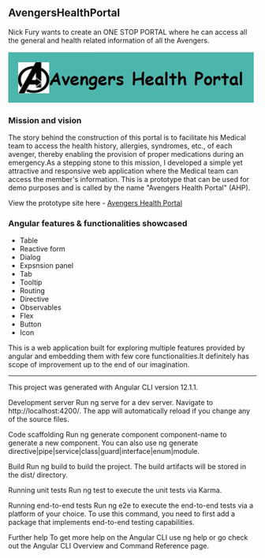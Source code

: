 <h2>AvengersHealthPortal</h2>
<p>Nick Fury wants to create an ONE STOP PORTAL where he can access all the general and health related information of all the Avengers.</p>

<a target="_blank" href="https://divyabharathimanimaran.github.io/AvengersHealthPortal"><img alt="Avengers portal logo" src="src\assets\images\AHP.jpg"/></a>

<h3>Mission and vision</h3>
<p>The story behind the construction of this portal is to facilitate his Medical team to access the health history, allergies, syndromes, etc., of each avenger, thereby enabling the provision of proper medications during an emergency.As a stepping stone to this mission, I developed a simple yet attractive and responsive web application where the Medical team can access the member's information. This is a prototype that can be used for demo purposes and is called by the name "Avengers Health Portal" (AHP).</p>

<p> View the prototype site here - <a target="_blank" href="https://divyabharathimanimaran.github.io/AvengersHealthPortal">Avengers Health Portal</a></p>

<h3>Angular features & functionalities showcased</h3>
<ul>
<li>Table</li>
<li>Reactive form</li>
<li>Dialog</li>
<li>Expsnsion panel</li>
<li>Tab</li>
<li>Tooltip</li>
<li>Routing</li>
<li>Directive</li>
<li>Observables</li>
<li>Flex</li>
<li>Button</li>
<li>Icon</li>
</ul>
<p>This is a web application built for exploring multiple features provided by angular and embedding them with few core functionalities.It definitely has scope of improvement up to the end of our imagination.
</p>

<hr>

This project was generated with Angular CLI version 12.1.1.

Development server
Run ng serve for a dev server. Navigate to http://localhost:4200/. The app will automatically reload if you change any of the source files.

Code scaffolding
Run ng generate component component-name to generate a new component. You can also use ng generate directive|pipe|service|class|guard|interface|enum|module.

Build
Run ng build to build the project. The build artifacts will be stored in the dist/ directory.

Running unit tests
Run ng test to execute the unit tests via Karma.

Running end-to-end tests
Run ng e2e to execute the end-to-end tests via a platform of your choice. To use this command, you need to first add a package that implements end-to-end testing capabilities.

Further help
To get more help on the Angular CLI use ng help or go check out the Angular CLI Overview and Command Reference page.
